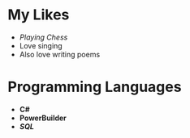 # My Likes

- _Playing Chess_
- Love singing
- Also love writing poems

# Programming Languages
- **C#**
- __PowerBuilder__
- **_SQL_**
